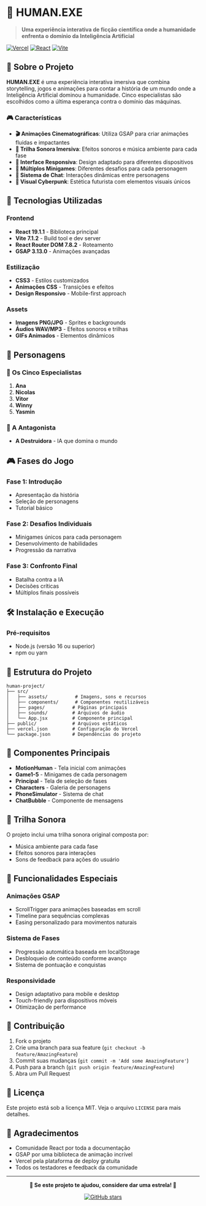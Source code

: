 # 🤖 HUMAN.EXE

> **Uma experiência interativa de ficção científica onde a humanidade enfrenta o domínio da Inteligência Artificial**

[![Vercel](https://img.shields.io/badge/Deploy-Vercel-000000?style=for-the-badge&logo=vercel)](https://vercel.com)
[![React](https://img.shields.io/badge/React-19.1.1-61DAFB?style=for-the-badge&logo=react)](https://reactjs.org)
[![Vite](https://img.shields.io/badge/Vite-7.1.2-646CFF?style=for-the-badge&logo=vite)](https://vitejs.dev)

## 📖 Sobre o Projeto

**HUMAN.EXE** é uma experiência interativa imersiva que combina storytelling, jogos e animações para contar a história de um mundo onde a Inteligência Artificial dominou a humanidade. Cinco especialistas são escolhidos como a última esperança contra o domínio das máquinas.

### 🎮 Características

- **🎬 Animações Cinematográficas**: Utiliza GSAP para criar animações fluidas e impactantes
- **🎵 Trilha Sonora Imersiva**: Efeitos sonoros e música ambiente para cada fase
- **📱 Interface Responsiva**: Design adaptado para diferentes dispositivos
- **🎯 Múltiplos Minigames**: Diferentes desafios para cada personagem
- **💬 Sistema de Chat**: Interações dinâmicas entre personagens
- **🎨 Visual Cyberpunk**: Estética futurista com elementos visuais únicos

## 🚀 Tecnologias Utilizadas

### Frontend
- **React 19.1.1** - Biblioteca principal
- **Vite 7.1.2** - Build tool e dev server
- **React Router DOM 7.8.2** - Roteamento
- **GSAP 3.13.0** - Animações avançadas

### Estilização
- **CSS3** - Estilos customizados
- **Animações CSS** - Transições e efeitos
- **Design Responsivo** - Mobile-first approach

### Assets
- **Imagens PNG/JPG** - Sprites e backgrounds
- **Áudios WAV/MP3** - Efeitos sonoros e trilhas
- **GIFs Animados** - Elementos dinâmicos

## 🎯 Personagens

### 👥 Os Cinco Especialistas

1. **Ana** 
2. **Nicolas** 
3. **Vitor** 
4. **Winny** 
5. **Yasmin** 

### 🤖 A Antagonista
- **A Destruidora** - IA que domina o mundo

## 🎮 Fases do Jogo

### Fase 1: Introdução
- Apresentação da história
- Seleção de personagens
- Tutorial básico

### Fase 2: Desafios Individuais
- Minigames únicos para cada personagem
- Desenvolvimento de habilidades
- Progressão da narrativa

### Fase 3: Confronto Final
- Batalha contra a IA
- Decisões críticas
- Múltiplos finais possíveis

## 🛠️ Instalação e Execução

### Pré-requisitos
- Node.js (versão 16 ou superior)
- npm ou yarn

## 📁 Estrutura do Projeto

```
human-project/
├── src/
│   ├── assets/          # Imagens, sons e recursos
│   ├── components/      # Componentes reutilizáveis
│   ├── pages/          # Páginas principais
│   ├── sounds/         # Arquivos de áudio
│   └── App.jsx         # Componente principal
├── public/             # Arquivos estáticos
├── vercel.json         # Configuração do Vercel
└── package.json        # Dependências do projeto
```

## 🎨 Componentes Principais

- **MotionHuman** - Tela inicial com animações
- **Game1-5** - Minigames de cada personagem
- **Principal** - Tela de seleção de fases
- **Characters** - Galeria de personagens
- **PhoneSimulator** - Sistema de chat
- **ChatBubble** - Componente de mensagens

## 🎵 Trilha Sonora

O projeto inclui uma trilha sonora original composta por:
- Música ambiente para cada fase
- Efeitos sonoros para interações
- Sons de feedback para ações do usuário

## 🎯 Funcionalidades Especiais

### Animações GSAP
- ScrollTrigger para animações baseadas em scroll
- Timeline para sequências complexas
- Easing personalizado para movimentos naturais

### Sistema de Fases
- Progressão automática baseada em localStorage
- Desbloqueio de conteúdo conforme avanço
- Sistema de pontuação e conquistas

### Responsividade
- Design adaptativo para mobile e desktop
- Touch-friendly para dispositivos móveis
- Otimização de performance

## 🤝 Contribuição

1. Fork o projeto
2. Crie uma branch para sua feature (`git checkout -b feature/AmazingFeature`)
3. Commit suas mudanças (`git commit -m 'Add some AmazingFeature'`)
4. Push para a branch (`git push origin feature/AmazingFeature`)
5. Abra um Pull Request

## 📝 Licença

Este projeto está sob a licença MIT. Veja o arquivo `LICENSE` para mais detalhes.

## 🙏 Agradecimentos

- Comunidade React por toda a documentação
- GSAP por uma biblioteca de animação incrível
- Vercel pela plataforma de deploy gratuita
- Todos os testadores e feedback da comunidade

---

<div align="center">

**🌟 Se este projeto te ajudou, considere dar uma estrela! 🌟**

[![GitHub stars](https://img.shields.io/github/stars/seu-usuario/human-exe?style=social)](https://github.com/seu-usuario/human-exe)

</div>